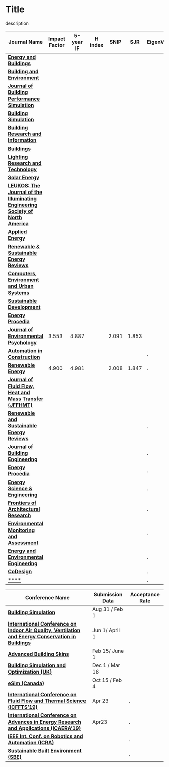 # Title
description

| **Journal Name**  | **Impact Factor**  | **5-year IF**  | **H index** | **SNIP** | **SJR**  | EigenValue  |
|---|---|---|---|---|---|---|
| [**Energy and Buildings**](http://www.journals.elsevier.com/energy-and-buildings/)  |   |   |   |   |   |   |
| [**Building and Environment**](http://www.journals.elsevier.com/building-and-environment/)  |   |   |   |   |   |   |
| [**Journal of Building Performance Simulation**](http://www.tandfonline.com/toc/tbps20/current#.VGog2_nF_md)  |   |   |   |   |   |   |
| [**Building Simulation**](http://www.springer.com/engineering/civil+engineering/journal/12273)  |   |   |   |   |   |   |
| [**Building Research and Information**](http://www.tandfonline.com/toc/rbri20/current#.VGpOdPnF_mc)  |   |   |   |   |   |   |
| [**Buildings**](http://www.mdpi.com/journal/buildings)  |   |   |   |   |   |   |
| [**Lighting Research and Technology**](http://lrt.sagepub.com/)  |   |   |   |   |   |   |
| [**Solar Energy**](http://www.journals.elsevier.com/solar-energy/)  |   |   |   |   |   |   |
| [**LEUKOS: The Journal of the Illuminating Engineering Society of North America**](http://www.tandfonline.com/loi/ulks20#.VGpJsvnF_mc)  |   |   |   |   |   |   |
| [**Applied Energy**](http://www.journals.elsevier.com/applied-energy/)  |   |   |   |   |   |   |
| [**Renewable & Sustainable Energy Reviews**](http://www.journals.elsevier.com/renewable-and-sustainable-energy-reviews)  |   |   |   |   |   |   |
| [**Computers, Environment and Urban Systems**](http://www.journals.elsevier.com/computers-environment-and-urban-systems)  |   |   |   |   |   |   |
| [**Sustainable Development**](http://onlinelibrary.wiley.com/journal/10.1002/(ISSN)1099-1719)  |   |   |   |   |   |   |
| [**Energy Procedia**](http://www.scimagojr.com/journalsearch.php?q=17700156736&tip=sid&clean=0)  |   |   |   |   |   |   |
| [**Journal of Environmental Psychology**](https://www.journals.elsevier.com/journal-of-environmental-psychology)  | 3.553    | 4.887   |   |  2.091  |  1.853  |   |
| [**Automation in Construction**]()  |   |   |   |   |   | .  |
| [**Renewable Energy**](https://www.journals.elsevier.com/renewable-energy)  | 4.900  | 4.981   |   | 2.008   | 1.847  | .  |
| [**Journal of Fluid Flow, Heat and Mass Transfer (JFFHMT)**](https://jffhmt.avestia.com/)  |   |   |   |   |   |   |
| [**Renewable and Sustainable Energy Reviews**]()  |   |   |   |   |   | .  |
| [**Journal of Building Engineering**]()  |   |   |   |   |   | .  |
| [**Energy Procedia**]()  |   |   |   |   |   | .  |
| [**Energy Science & Engineering**]()  |   |   |   |   |   | .  |
| [**Frontiers of Architectural Research**]()  |   |   |   |   |   | .  |
| [**Environmental Monitoring and Assessment**]()  |   |   |   |   |   | .  |
| [**Energy and Environmental Engineering**]()  |   |   |   |   |   | .  |
| [**CoDesign**](https://www.tandfonline.com/toc/ncdn20/current)  |   |   |   |   |   | .  |
| [****]()  |   |   |   |   |   | .  |


| **Conference Name**  | **Submission Data**  | **Acceptance Rate**  |
|---|---|---|
| [**Building Simulation**](http://buildingsimulation2019.org/)  | Aug 31 / Feb 1  |   |
| [**International Conference on Indoor Air Quality, Ventilation and Energy Conservation in Buildings**](https://www.iaqvec2019.org/)  | Jun 1/ April 1  |   |
| [**Advanced Building Skins**](https://abs.green/home/)  |  Feb 15/ June 1 |   |
| [**Building Simulation and Optimization (UK)**](https://www.bso2018.event.cam.ac.uk/)  | Dec 1 / Mar 16  |   |
| [**eSim (Canada)**](http://esim2018.etsmtl.ca/)  |  Oct 15 / Feb 4 |   |
| [**International Conference on Fluid Flow and Thermal Science (ICFFTS’19)**](https://icffts.com/)  | Apr 23  |  . |
| [**International Conference on Advances in Energy Research and Applications (ICAERA’19)**](https://icaera.com/)  | Apr23  |  . |
| [**IEEE Int. Conf. on Robotics and Automation (ICRA)**]()  |   |  . |
| [**Sustainable Built Environment (SBE)**]()  |   |  . |

